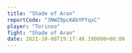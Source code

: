 ```yaml
---
title: "Shade of Aran"
reportCode: "3NWZ9pcKAbYPfqxC"
player: "Torinoo"
fight: "Shade of Aran"
date: 2021-10-08T19:17:48.190000+00:00
---
```

